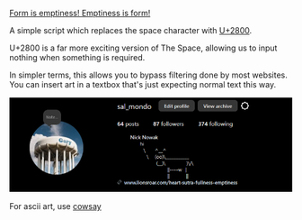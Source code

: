 [Form is emptiness! Emptiness is form!](https://www.lionsroar.com/heart-sutra-fullness-emptiness/?fbclid=PAZXh0bgNhZW0CMTEAAaY2u3C6dgAIRaX6s6XqgIbdcel4NCBbCEi8rUCKP1lojyvXs4MXPmXh9-o_aem_p3-7qujV6kJvEgaTiBX0Qg)

A simple script which replaces the space character with [U+2800](https://www.compart.com/en/unicode/U+2800).

U+2800 is a far more exciting version of The Space, allowing us to input nothing when something is required.

In simpler terms, this allows you to bypass filtering done by most websites. You can insert art in a textbox that's just expecting normal text this way.

![An ASCII art cow is used as a profile description on instagram.com](sample.png "Unwanted Cows")

For ascii art, use [cowsay](https://cowsay-svelte.vercel.app/)


